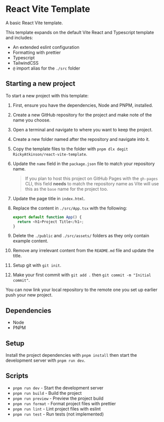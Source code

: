 # React Vite Template

A basic React Vite template.

This template expands on the default Vite React and Typescript template and includes:

- An extended eslint configuration
- Formatting with prettier
- Typescript
- TailwindCSS
- `@` import alias for the `./src` folder

## Starting a new project

To start a new project with this template:

1. First, ensure you have the dependencies, Node and PNPM, installed.
1. Create a new GitHub repository for the project and make note of the name you choose.
1. Open a terminal and navigate to where you want to keep the project.
1. Create a new folder named after the repository and navigate into it.
1. Copy the template files to the folder with `pnpm dlx degit RickyAtkinson/react-vite-template`.
1. Update the `name` field in the `package.json` file to match your repository name.

   > If you plan to host this project on GitHub Pages with the `gh-pages` CLI, this field **needs** to match the repository name as Vite will use this as the `base` name for the project too.

1. Update the page title in `index.html`.
1. Replace the content in `./src/App.tsx` with the following:

   ```js
   export default function App() {
     return <h1>Project Title</h1>;
   }
   ```

1. Delete the `./public` and `./src/assets/` folders as they only contain example content.
1. Remove any irrelevant content from the `README.md` file and update the title.
1. Setup git with `git init`.
1. Make your first commit with `git add .` then `git commit -m "Initial commit"`.

You can now link your local repository to the remote one you set up earlier push your new project.

## Dependencies

- Node
- PNPM

## Setup

Install the project dependencies with `pnpm install` then start the development server with `pnpm run dev`.

## Scripts

- `pnpm run dev` - Start the development server
- `pnpm run build` - Build the project
- `pnpm run preview` - Preview the project build
- `pnpm run format` - Format project files with prettier
- `pnpm run lint` - Lint project files with eslint
- `pnpm run test` - Run tests (not implemented)
